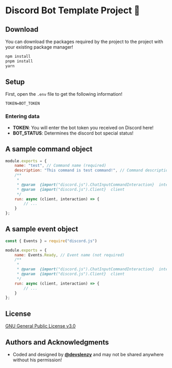 # Discord Bot Template Project 🥳
## Download
You can download the packages required by the project to the project with your existing package manager!
```bash
npm install
pnpm install
yarn
```
## Setup
First, open the `.env` file to get the following information! 
```
TOKEN=BOT_TOKEN
```

### Entering data
-  **TOKEN**: You will enter the bot token you received on Discord here!
-  **BOT_STATUS**: Determines the discord bot special status!

## A sample command object
```js
module.exports = {
    name: "test", // Command name (required)
    description: "This command is test command!", // Command description (required)
    /**
     *
     * @param  {import("discord.js").ChatInputCommandInteraction}  interaction
     * @param  {import("discord.js").Client}  client
     */
    run: async (client, interaction) => {
        // ...
    }
};
```

## A sample event object
```js
const { Events } = require("discord.js")

module.exports = {
    name: Events.Ready, // Event name (not required)
    /**
     *
     * @param  {import("discord.js").ChatInputCommandInteraction}  interaction
     * @param  {import("discord.js").Client}  client
     */
    run: async (client, interaction) => {
        // ...
    }
};
```

## License
[GNU General Public License v3.0](https://www.gnu.org/licenses/gpl-3.0.html)

## Authors and Acknowledgments
- Coded and designed by **[@devslenzy](https://discord.com/users/1070795507082985524)** and may not be shared anywhere without his permission!
